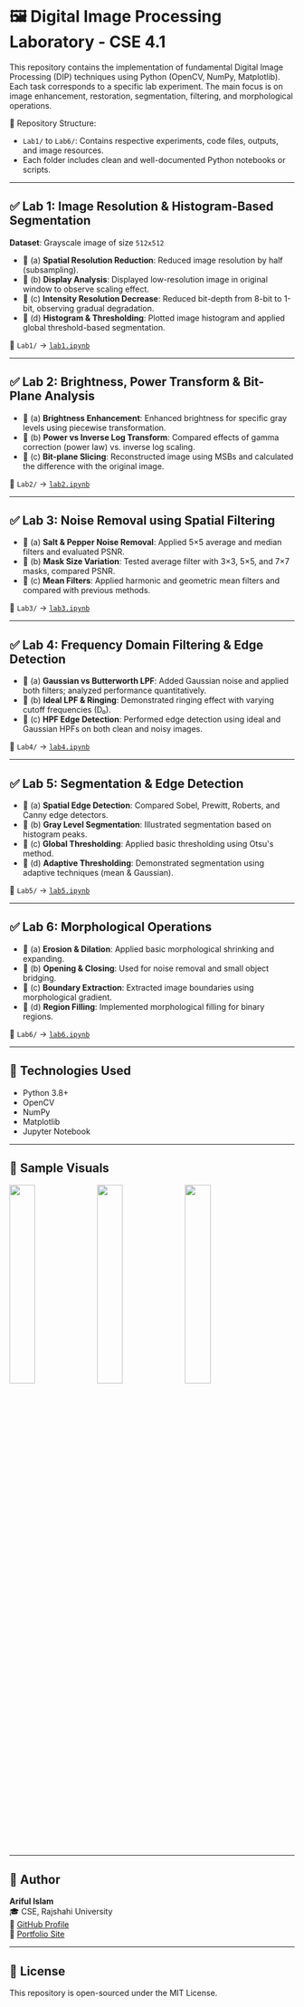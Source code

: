 # 🖼️ Digital Image Processing Laboratory - CSE 4.1

This repository contains the implementation of fundamental Digital Image Processing (DIP) techniques using Python (OpenCV, NumPy, Matplotlib). Each task corresponds to a specific lab experiment. The main focus is on image enhancement, restoration, segmentation, filtering, and morphological operations.

📁 Repository Structure:
- `Lab1/` to `Lab6/`: Contains respective experiments, code files, outputs, and image resources.
- Each folder includes clean and well-documented Python notebooks or scripts.

---

## ✅ Lab 1: Image Resolution & Histogram-Based Segmentation
**Dataset**: Grayscale image of size `512x512`

- 🔹 (a) **Spatial Resolution Reduction**: Reduced image resolution by half (subsampling).
- 🔹 (b) **Display Analysis**: Displayed low-resolution image in original window to observe scaling effect.
- 🔹 (c) **Intensity Resolution Decrease**: Reduced bit-depth from 8-bit to 1-bit, observing gradual degradation.
- 🔹 (d) **Histogram & Thresholding**: Plotted image histogram and applied global threshold-based segmentation.

📂 `Lab1/` → [`lab1.ipynb`](./Lab1/lab1.ipynb)

---

## ✅ Lab 2: Brightness, Power Transform & Bit-Plane Analysis

- 🔹 (a) **Brightness Enhancement**: Enhanced brightness for specific gray levels using piecewise transformation.
- 🔹 (b) **Power vs Inverse Log Transform**: Compared effects of gamma correction (power law) vs. inverse log scaling.
- 🔹 (c) **Bit-plane Slicing**: Reconstructed image using MSBs and calculated the difference with the original image.

📂 `Lab2/` → [`lab2.ipynb`](./Lab2/lab2.ipynb)

---

## ✅ Lab 3: Noise Removal using Spatial Filtering

- 🔹 (a) **Salt & Pepper Noise Removal**: Applied 5×5 average and median filters and evaluated PSNR.
- 🔹 (b) **Mask Size Variation**: Tested average filter with 3×3, 5×5, and 7×7 masks, compared PSNR.
- 🔹 (c) **Mean Filters**: Applied harmonic and geometric mean filters and compared with previous methods.

📂 `Lab3/` → [`lab3.ipynb`](./Lab3/lab3.ipynb)

---

## ✅ Lab 4: Frequency Domain Filtering & Edge Detection

- 🔹 (a) **Gaussian vs Butterworth LPF**: Added Gaussian noise and applied both filters; analyzed performance quantitatively.
- 🔹 (b) **Ideal LPF & Ringing**: Demonstrated ringing effect with varying cutoff frequencies (D₀).
- 🔹 (c) **HPF Edge Detection**: Performed edge detection using ideal and Gaussian HPFs on both clean and noisy images.

📂 `Lab4/` → [`lab4.ipynb`](./Lab4/lab4.ipynb)

---

## ✅ Lab 5: Segmentation & Edge Detection

- 🔹 (a) **Spatial Edge Detection**: Compared Sobel, Prewitt, Roberts, and Canny edge detectors.
- 🔹 (b) **Gray Level Segmentation**: Illustrated segmentation based on histogram peaks.
- 🔹 (c) **Global Thresholding**: Applied basic thresholding using Otsu's method.
- 🔹 (d) **Adaptive Thresholding**: Demonstrated segmentation using adaptive techniques (mean & Gaussian).

📂 `Lab5/` → [`lab5.ipynb`](./Lab5/lab5.ipynb)

---

## ✅ Lab 6: Morphological Operations

- 🔹 (a) **Erosion & Dilation**: Applied basic morphological shrinking and expanding.
- 🔹 (b) **Opening & Closing**: Used for noise removal and small object bridging.
- 🔹 (c) **Boundary Extraction**: Extracted image boundaries using morphological gradient.
- 🔹 (d) **Region Filling**: Implemented morphological filling for binary regions.

📂 `Lab6/` → [`lab6.ipynb`](./Lab6/lab6.ipynb)

---

## 🔧 Technologies Used
- Python 3.8+
- OpenCV
- NumPy
- Matplotlib
- Jupyter Notebook

---

## 📸 Sample Visuals
<p float="left">
  <img src="Lab1/output1.png" width="30%" />
  <img src="Lab3/median_vs_avg.png" width="30%" />
  <img src="Lab5/segmentation.png" width="30%" />
</p>

---

## 🧠 Author
**Ariful Islam**  
🎓 CSE, Rajshahi University  
🔗 [GitHub Profile](https://github.com/Arif111866)  
📌 [Portfolio Site](https://arif111866.github.io)

---

## 📜 License
This repository is open-sourced under the MIT License.
